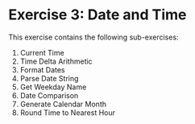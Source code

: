 # Exercise 3: Date and Time

This exercise contains the following sub-exercises:

1. Current Time
2. Time Delta Arithmetic
3. Format Dates
4. Parse Date String
5. Get Weekday Name
6. Date Comparison
7. Generate Calendar Month
8. Round Time to Nearest Hour
